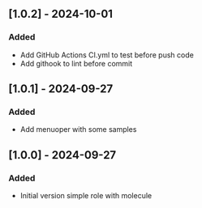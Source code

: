 
## [1.0.2] - 2024-10-01 

### Added
-  Add GitHub Actions CI.yml to test before push code
-  Add githook to lint before commit

## [1.0.1] - 2024-09-27 

### Added
-  Add menuoper with some samples

## [1.0.0] - 2024-09-27 

### Added
-  Initial version simple role with molecule

